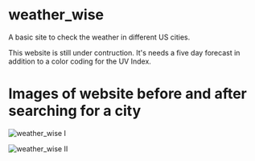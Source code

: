 # weather_wise
A basic site to check the weather in different US cities.

This website is still under contruction. It's needs a five day forecast in addition to a color coding for the UV Index.

# Images of website before and after searching for a city
![weather_wise I](https://user-images.githubusercontent.com/72840388/101858298-5168e100-3b37-11eb-9c04-d0ac218d554d.PNG)

![weather_wise II](https://user-images.githubusercontent.com/72840388/101858301-5332a480-3b37-11eb-9339-f2dcc4c13f7a.PNG)